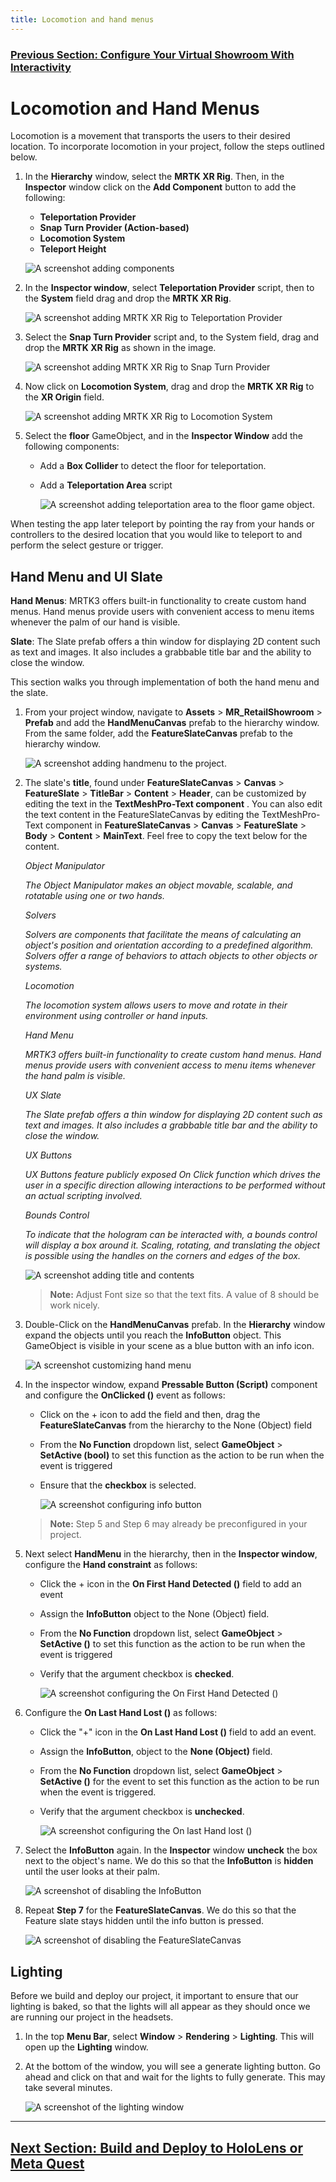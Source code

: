 ```yaml
---
title: Locomotion and hand menus
---
```

### [Previous Section: Configure Your Virtual Showroom With Interactivity](3-configure-virtual-showroom.md)

# Locomotion and Hand Menus

Locomotion is a movement that transports the users to their desired location. To incorporate locomotion in your project, follow the steps outlined below.

1. In the **Hierarchy** window, select the **MRTK XR Rig**. Then, in the **Inspector** window click on the **Add Component** button to add the following:

    - **Teleportation Provider**
    - **Snap Turn Provider (Action-based)**
    - **Locomotion System**
    - **Teleport Height**

    ![A screenshot adding components](img/components.png)

2. In the **Inspector window**, select **Teleportation Provider** script, then to the **System** field drag and drop the **MRTK XR Rig**.

    ![A screenshot adding MRTK XR Rig to Teleportation Provider](img/select-teleportation-provider.png)

3. Select the **Snap Turn Provider** script and, to the System field, drag and drop the **MRTK XR Rig** as shown in the image.  

    ![A screenshot adding MRTK XR Rig to Snap Turn Provider](img/select-snap-turn-provider.png)

4. Now click on **Locomotion System**, drag and drop the **MRTK XR Rig** to the **XR Origin** field.

    ![A screenshot adding MRTK XR Rig to Locomotion System](img/select-locomotion-system.png)

5. Select the **floor** GameObject, and in the **Inspector Window** add the following components:

    - Add a **Box Collider** to detect the floor for teleportation.
    - Add a **Teleportation Area** script

        ![A screenshot adding teleportation area to the floor game object.](img/add-teleportion-area-and-box-collider.png)

When testing the app later teleport by pointing the ray from your hands or controllers to the desired location that you would like to teleport to and perform the select gesture or trigger.

## Hand Menu and UI Slate

**Hand Menus**: MRTK3 offers built-in functionality to create custom hand menus. Hand menus provide users with convenient access to menu items whenever the palm of our hand is visible.

**Slate**: The Slate prefab offers a thin window for displaying 2D content such as text and images. It also includes a grabbable title bar and the ability to close the window.

This section walks you through implementation of both the hand menu and the slate.

1. From your project window, navigate to **Assets** > **MR_RetailShowroom** > **Prefab** and add the **HandMenuCanvas** prefab to the hierarchy window. From the same folder, add the **FeatureSlateCanvas** prefab to the hierarchy window.

    ![A screenshot adding handmenu to the project.](img/hand-menu.png)

2. The slate's **title**, found under **FeatureSlateCanvas** > **Canvas** > **FeatureSlate** > **TitleBar** > **Content** > **Header**, can be customized by editing the text in the **TextMeshPro-Text component** . You can also edit the text content in the FeatureSlateCanvas by editing the TextMeshPro-Text component in **FeatureSlateCanvas** > **Canvas** > **FeatureSlate** > **Body** > **Content** > **MainText**. Feel free to copy the text below for the content.

    *Object Manipulator*

    *The Object Manipulator makes an object movable, scalable, and rotatable using one or two hands.*
  
    *Solvers*

    *Solvers are components that facilitate the means of calculating an object's position and orientation according to a predefined algorithm. Solvers offer a range of behaviors to attach objects to other objects or systems.*
  
    *Locomotion*
  
    *The locomotion system allows users to move and rotate in their environment using controller or hand inputs.*

    *Hand Menu*

    *MRTK3 offers built-in functionality to create custom hand menus. Hand menus provide users with convenient access to menu items whenever the hand palm is visible.*

    *UX Slate*
  
    *The Slate prefab offers a thin window for displaying 2D content such as text and images. It also includes a grabbable title bar and the ability to close the window.*

    *UX Buttons*

    *UX Buttons feature publicly exposed On Click function which drives the user in a specific direction allowing interactions to be performed without an actual scripting involved.*

    *Bounds Control*

    *To indicate that the hologram can be interacted with, a bounds control will display a box around it. Scaling, rotating, and translating the object is possible using the handles on the corners and edges of the box.*

    ![A screenshot adding title and contents](img/feature-slate.png)
        
    > **Note:** Adjust Font size so that the text fits. A value of 8 should be work nicely. 

3. Double-Click on the **HandMenuCanvas** prefab. In the **Hierarchy** window expand the objects until you reach the **InfoButton** object. This GameObject is visible in your scene as a blue button with an info icon. 

    ![A screenshot customizing hand menu](img/customize-hand-menu.png)

4. In the inspector window, expand **Pressable Button (Script)**  component and configure the **OnClicked ()** event as follows:

    - Click on the + icon to add the field and then, drag the **FeatureSlateCanvas** from the hierarchy to the None (Object) field

    - From the **No Function** dropdown list, select **GameObject** > **SetActive (bool)** to set this function as the action to be run when the event is triggered

    - Ensure that the **checkbox** is selected.

        ![A screenshot configuring info button](img/button-info.png)

    >**Note:**
    > Step 5 and Step 6 may already be preconfigured in your project.

5. Next select **HandMenu** in the hierarchy, then in the **Inspector window**, configure the **Hand constraint** as follows:

    - Click the + icon in the **On First Hand Detected ()** field to add an event

    - Assign the **InfoButton** object to the None (Object) field.

    - From the **No Function** dropdown list, select **GameObject** > **SetActive ()** to set this function as the action to be run when the event is triggered

    - Verify that the argument checkbox is **checked**.

        ![A screenshot configuring the On First Hand Detected ()](img/on-first-hand-detected.png)

6. Configure the **On Last Hand Lost ()** as follows:

    - Click the "+" icon in the **On Last Hand Lost ()** field to add an event.

    - Assign the **InfoButton**, object to the **None (Object)** field.

    - From the **No Function** dropdown list, select **GameObject** > **SetActive ()** for the event to set this function as the action to be run when the event is triggered.

    - Verify that the argument checkbox is **unchecked**.

        ![A screenshot configuring the On last Hand lost ()](img/on-last-hand-lost.png)

7. Select the **InfoButton** again. In the **Inspector** window **uncheck** the box next to the object's name. We do this so that the **InfoButton** is **hidden** until the user looks at their palm.

    ![A screenshot of disabling the InfoButton](img/disable-InfoButton.png)

8. Repeat **Step 7** for the **FeatureSlateCanvas**. We do this so that the Feature slate stays hidden until the info button is pressed.

    ![A screenshot of disabling the FeatureSlateCanvas](img/disable-FeatureSlateCanvas.png)

## Lighting

Before we build and deploy our project, it important to ensure that our lighting is baked, so that the lights will all appear as they should once we are running our project in the headsets.

1. In the top **Menu Bar**, select **Window** > **Rendering** > **Lighting**. This will open up the **Lighting** window.

2. At the bottom of the window, you will see a generate lighting button. Go ahead and click on that and wait for the lights to fully generate. This may take several minutes.

    ![A screenshot of the lighting window](img/bake-lights.png)


---
## [Next Section: Build and Deploy to HoloLens or Meta Quest](5-build-deploy.md)
